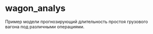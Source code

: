 # wagon_analys

Пример модели прогнозирующий длительность простоя грузового вагона под различными операциями.

